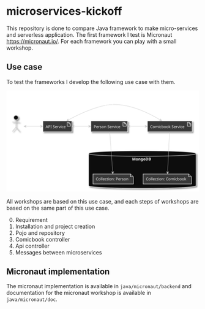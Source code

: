 # microservices-kickoff

This repository is done to compare Java framework to make micro-services and serverless application. The first framework I test is Micronaut https://micronaut.io/. For each framework you can play with a small workshop.

## Use case

To test the frameworks I develop the following use case with them.

  ![Use case](/doc/images/usecase.svg)
  
All workshops are based on this use case, and each steps of workshops are based on the same part of this use case.

0. Requirement
1. Installation and project creation
2. Pojo and repository
3. Comicbook controller
4. Api controller
5. Messages between microservices

## Micronaut implementation

The micronaut implementation is available in `java/micronaut/backend` and documentation for the micronaut workshop is available in `java/micronaut/doc`.
